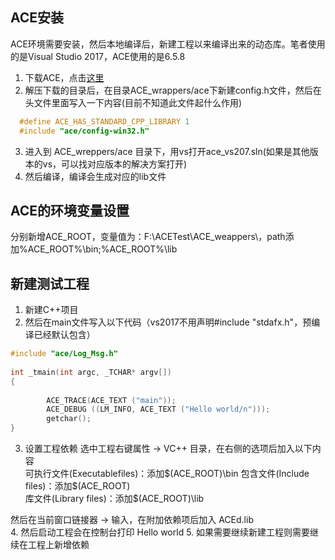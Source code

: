 ## ACE安装
ACE环境需要安装，然后本地编译后，新建工程以来编译出来的动态库。笔者使用的是Visual Studio 2017，ACE使用的是6.5.8
1. 下载ACE，点击[这里](http://download.dre.vanderbilt.edu/)
2. 解压下载的目录后，在目录ACE_wrappers/ace下新建config.h文件，然后在头文件里面写入一下内容(目前不知道此文件起什么作用)
``` c++
  #define ACE_HAS_STANDARD_CPP_LIBRARY 1
  #include "ace/config-win32.h"
``` 
3. 进入到 ACE_wreppers/ace 目录下，用vs打开ace_vs207.sln(如果是其他版本的vs，可以找对应版本的解决方案打开)
4. 然后编译，编译会生成对应的lib文件  

## ACE的环境变量设置
分别新增ACE_ROOT，变量值为：F:\ACETest\ACE_weappers\，path添加%ACE_ROOT%\bin;%ACE_ROOT%\lib

## 新建测试工程
1. 新建C++项目
2. 然后在main文件写入以下代码（vs2017不用声明#include "stdafx.h"，预编译已经默认包含）
``` c++
#include "ace/Log_Msg.h"
 
int _tmain(int argc, _TCHAR* argv[])
{
 
        ACE_TRACE(ACE_TEXT ("main"));
        ACE_DEBUG ((LM_INFO, ACE_TEXT ("Hello world/n")));
        getchar();
}
```
3. 设置工程依赖
选中工程右键属性 -> VC++ 目录，在右侧的选项后加入以下内容  
    可执行文件(Executablefiles)：添加$(ACE_ROOT)\bin  
    包含文件(Include files)：添加$(ACE_ROOT)  
    库文件(Library files)：添加$(ACE_ROOT)\lib  

然后在当前窗口链接器 -> 输入，在附加依赖项后加入 ACEd.lib  
4. 然后启动工程会在控制台打印 Hello world
5. 如果需要继续新建工程则需要继续在工程上新增依赖
